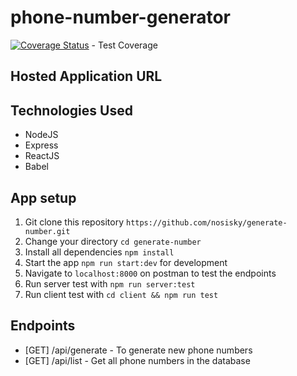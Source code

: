 # phone-number-generator

[![Coverage Status](https://coveralls.io/repos/github/nosisky/generate-number/badge.svg?branch=master)](https://coveralls.io/github/nosisky/generate-number?branch=master) - Test Coverage



## Hosted Application URL


## Technologies Used
* NodeJS
* Express
* ReactJS
* Babel


## App setup
1.  Git clone this repository `https://github.com/nosisky/generate-number.git`
2.  Change your directory `cd generate-number`
3.  Install all dependencies `npm install`
4.  Start the app `npm run start:dev` for development 
5.  Navigate to `localhost:8000` on postman to test the endpoints
6.  Run server test with `npm run server:test`
7.  Run client test with `cd client && npm run test`


## Endpoints
* [GET] /api/generate - To generate new phone numbers
* [GET] /api/list - Get all phone numbers in the database